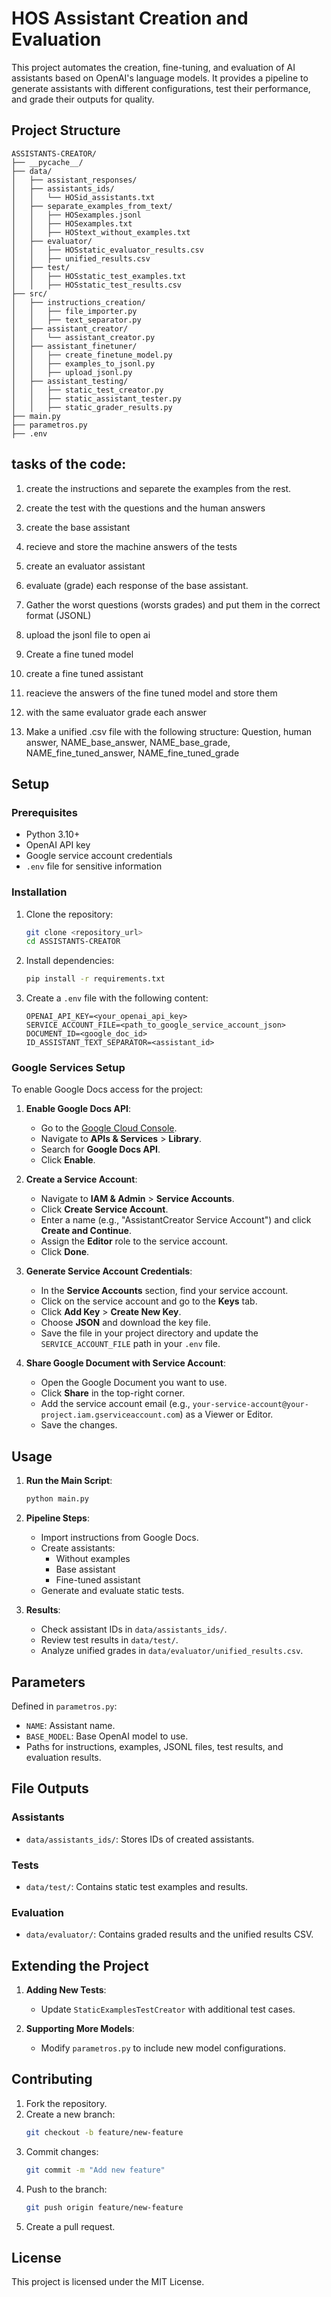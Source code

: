 # HOS Assistant Creation and Evaluation

This project automates the creation, fine-tuning, and evaluation of AI assistants based on OpenAI's language models. It provides a pipeline to generate assistants with different configurations, test their performance, and grade their outputs for quality.

## Project Structure

```
ASSISTANTS-CREATOR/
├── __pycache__/
├── data/
│   ├── assistant_responses/
│   ├── assistants_ids/
│   │   └── HOSid_assistants.txt
│   ├── separate_examples_from_text/
│   │   ├── HOSexamples.jsonl
│   │   ├── HOSexamples.txt
│   │   ├── HOStext_without_examples.txt
│   ├── evaluator/
│   │   ├── HOSstatic_evaluator_results.csv
│   │   ├── unified_results.csv
│   ├── test/
│   │   ├── HOSstatic_test_examples.txt
│   │   ├── HOSstatic_test_results.csv
├── src/
│   ├── instructions_creation/
│   │   ├── file_importer.py
│   │   ├── text_separator.py
│   ├── assistant_creator/
│   │   └── assistant_creator.py
│   ├── assistant_finetuner/
│   │   ├── create_finetune_model.py
│   │   ├── examples_to_jsonl.py
│   │   ├── upload_jsonl.py
│   ├── assistant_testing/
│   │   ├── static_test_creator.py
│   │   ├── static_assistant_tester.py
│   │   ├── static_grader_results.py
├── main.py
├── parametros.py
├── .env
```

## tasks of the code:

1. create the instructions and separete the examples from the rest.

2. create the test with the questions and the human answers

3. create the base assistant

4. recieve and store the machine answers of the tests

5. create an evaluator assistant

6. evaluate (grade) each response of the base assistant.

7. Gather the worst questions (worsts grades) and put them in the correct format (JSONL)

8. upload the jsonl file to open ai

9. Create a fine tuned model

10. create a fine tuned assistant

11. reacieve the answers of the fine tuned model and store them

12. with the same evaluator grade each answer

13. Make a unified .csv file with the following structure: Question, human answer, NAME_base_answer, NAME_base_grade, NAME_fine_tuned_answer, NAME_fine_tuned_grade


## Setup

### Prerequisites
- Python 3.10+
- OpenAI API key
- Google service account credentials
- `.env` file for sensitive information

### Installation
1. Clone the repository:
   ```bash
   git clone <repository_url>
   cd ASSISTANTS-CREATOR
   ```
2. Install dependencies:
   ```bash
   pip install -r requirements.txt
   ```
3. Create a `.env` file with the following content:
   ```env
   OPENAI_API_KEY=<your_openai_api_key>
   SERVICE_ACCOUNT_FILE=<path_to_google_service_account_json>
   DOCUMENT_ID=<google_doc_id>
   ID_ASSISTANT_TEXT_SEPARATOR=<assistant_id>
   ```

### Google Services Setup

To enable Google Docs access for the project:

1. **Enable Google Docs API**:
   - Go to the [Google Cloud Console](https://console.cloud.google.com/).
   - Navigate to **APIs & Services** > **Library**.
   - Search for **Google Docs API**.
   - Click **Enable**.

2. **Create a Service Account**:
   - Navigate to **IAM & Admin** > **Service Accounts**.
   - Click **Create Service Account**.
   - Enter a name (e.g., "AssistantCreator Service Account") and click **Create and Continue**.
   - Assign the **Editor** role to the service account.
   - Click **Done**.

3. **Generate Service Account Credentials**:
   - In the **Service Accounts** section, find your service account.
   - Click on the service account and go to the **Keys** tab.
   - Click **Add Key** > **Create New Key**.
   - Choose **JSON** and download the key file.
   - Save the file in your project directory and update the `SERVICE_ACCOUNT_FILE` path in your `.env` file.

4. **Share Google Document with Service Account**:
   - Open the Google Document you want to use.
   - Click **Share** in the top-right corner.
   - Add the service account email (e.g., `your-service-account@your-project.iam.gserviceaccount.com`) as a Viewer or Editor.
   - Save the changes.

## Usage

1. **Run the Main Script**:
   ```bash
   python main.py
   ```

2. **Pipeline Steps**:
   - Import instructions from Google Docs.
   - Create assistants:
     - Without examples
     - Base assistant
     - Fine-tuned assistant
   - Generate and evaluate static tests.

3. **Results**:
   - Check assistant IDs in `data/assistants_ids/`.
   - Review test results in `data/test/`.
   - Analyze unified grades in `data/evaluator/unified_results.csv`.

## Parameters
Defined in `parametros.py`:

- `NAME`: Assistant name.
- `BASE_MODEL`: Base OpenAI model to use.
- Paths for instructions, examples, JSONL files, test results, and evaluation results.

## File Outputs

### Assistants
- `data/assistants_ids/`: Stores IDs of created assistants.

### Tests
- `data/test/`: Contains static test examples and results.

### Evaluation
- `data/evaluator/`: Contains graded results and the unified results CSV.

## Extending the Project

1. **Adding New Tests**:
   - Update `StaticExamplesTestCreator` with additional test cases.

2. **Supporting More Models**:
   - Modify `parametros.py` to include new model configurations.

## Contributing
1. Fork the repository.
2. Create a new branch:
   ```bash
   git checkout -b feature/new-feature
   ```
3. Commit changes:
   ```bash
   git commit -m "Add new feature"
   ```
4. Push to the branch:
   ```bash
   git push origin feature/new-feature
   ```
5. Create a pull request.

## License
This project is licensed under the MIT License.